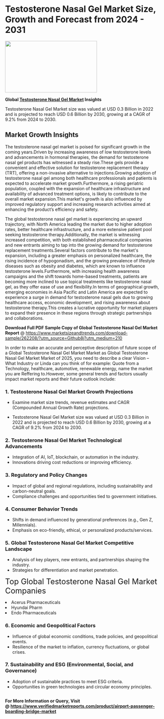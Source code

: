 <H1>Testosterone Nasal Gel Market Size, Growth and Forecast from 2024 - 2031</H1><img class="aligncenter size-medium wp-image-584254" src="https://thirdeyenews.in/wp-content/uploads/2024/09/Global-Market-Research-300x168.jpeg" alt="" width="300" height="168" /><p><strong>Global&nbsp;<a href="https://www.marketsizeandtrends.com/download-sample/262208/?utm_source=Github8j?utm_medium=210">Testosterone Nasal Gel Market</a> Insights</strong></p><p>Testosterone Nasal Gel Market size was valued at USD 0.3 Billion in 2022 and is projected to reach USD 0.6 Billion by 2030, growing at a CAGR of 9.2% from 2024 to 2030.</p><p><h2>Market Growth Insights</h2> <p>The testosterone nasal gel market is poised for significant growth in the coming years.Driven by increasing awareness of low testosterone levels and advancements in hormonal therapies, the demand for testosterone nasal gel products has witnessed a steady rise.These gels provide a convenient and effective solution for testosterone replacement therapy (TRT), offering a non-invasive alternative to injections.Growing adoption of testosterone nasal gel among both healthcare professionals and patients is expected to accelerate market growth.Furthermore, a rising geriatric population, coupled with the expansion of healthcare infrastructure and availability of advanced treatment options, is likely to contribute to the overall market expansion.This market's growth is also influenced by improved regulatory support and increasing research activities aimed at enhancing the product’s efficiency and safety.</p> <p>The global testosterone nasal gel market is experiencing an upward trajectory, with North America leading the market due to higher adoption rates, better healthcare infrastructure, and a more extensive patient pool seeking testosterone therapy.Additionally, the market is witnessing increased competition, with both established pharmaceutical companies and new entrants aiming to tap into the growing demand for testosterone replacement treatments.Several factors contribute to the market's expansion, including a greater emphasis on personalized healthcare, the rising incidence of hypogonadism, and the growing prevalence of lifestyle diseases such as obesity and diabetes, which are known to influence testosterone levels.Furthermore, with increasing health awareness campaigns and the shift towards home-based treatments, patients are becoming more inclined to use topical treatments like testosterone nasal gel, as they offer ease of use and flexibility.In terms of geographical growth, emerging economies in Asia Pacific and Latin America are expected to experience a surge in demand for testosterone nasal gels due to growing healthcare access, economic development, and rising awareness about testosterone therapy.This creates a lucrative opportunity for market players to expand their presence in these regions through strategic partnerships and collaborations.</p><p><span class=""><strong>Download Full PDF Sample Copy of Global Testosterone Nasal Gel Market Report</strong> @ <a href="https://www.marketsizeandtrends.com/download-sample/262208/?utm_source=Github8j?utm_medium=210" target="_blank">https://www.marketsizeandtrends.com/download-sample/262208/?utm_source=Github8j?utm_medium=210</a></span></p><p>In order to make an accurate and perceptive description of future scope of a Global&nbsp;Testosterone Nasal Gel Market Market as Global&nbsp;Testosterone Nasal Gel Market Market of 2025, you need to describe a clear Vision &ndash; What Industry or Linda can you think of for example: Quote from a Technology, healthcare, automotive, renewable energy, name the market you are Reffering to.However, some general trends and factors usually impact market reports and their future outlook include:</p><h3>1.&nbsp;<strong>Testosterone Nasal Gel Market Growth Projections</strong></h3><ul><li>Examine market size trends, revenue estimates and CAGR (Compounded Annual Growth Rate) projections.</li><li><p>Testosterone Nasal Gel Market size was valued at USD 0.3 Billion in 2022 and is projected to reach USD 0.6 Billion by 2030, growing at a CAGR of 9.2% from 2024 to 2030.</p></li></ul><h3>2.&nbsp;<strong>Testosterone Nasal Gel Market Technological Advancements</strong></h3><ul><li>Integration of AI, IoT, blockchain, or automation in the industry.</li><li>Innovations driving cost reductions or improving efficiency.</li></ul><h3>3.&nbsp;<strong>Regulatory and Policy Changes</strong></h3><ul><li>Impact of global and regional regulations, including sustainability and carbon-neutral goals.</li><li>Compliance challenges and opportunities tied to government initiatives.</li></ul><h3>4.&nbsp;<strong>Consumer Behavior Trends</strong></h3><ul><li>Shifts in demand influenced by generational preferences (e.g., Gen Z, Millennials).</li><li>Emphasis on eco-friendly, ethical, or personalized products/services.</li></ul><h3>5.&nbsp;<strong>Global Testosterone Nasal Gel Market Competitive Landscape</strong></h3><ul><li>Analysis of key players, new entrants, and partnerships shaping the industry.</li><li>Strategies for differentiation and market penetration.</li></ul><p data-pm-slice="1 1 []"><span style="color: inherit; font-family: inherit; font-size: 25px;">Top Global Testosterone Nasal Gel Market Companies</span></p><div class="" data-test-id=""><p><li>Acerus Pharmaceuticals</li><li> Hyundai Pharm</li><li> Endo Pharmaceuticals</li></p></div><h3>6.&nbsp;<strong>Economic and Geopolitical Factors</strong></h3><ul><li>Influence of global economic conditions, trade policies, and geopolitical events.</li><li>Resilience of the market to inflation, currency fluctuations, or global crises.</li></ul><h3>7.&nbsp;<strong>Sustainability and ESG (Environmental, Social, and Governance)</strong></h3><ul><li>Adoption of sustainable practices to meet ESG criteria.</li><li>Opportunities in green technologies and circular economy principles.</li></ul><h2><strong style="font-size: 14px;">For More Information or Query, Visit @&nbsp;</strong><a style="background-color: #ffffff; font-size: 14px;" href="https://www.marketsizeandtrends.com/report/testosterone-nasal-gel-market/" target="_blank">https://www.verifiedmarketreports.com/product/airport-passenger-boarding-bridge-market</a></h2>